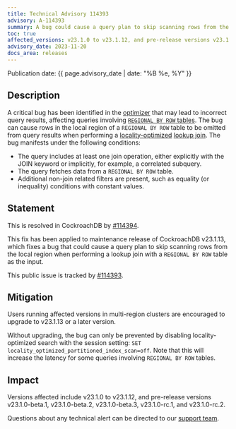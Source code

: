 ```yaml
---
title: Technical Advisory 114393
advisory: A-114393
summary: A bug could cause a query plan to skip scanning rows from the local region when performing a lookup join with a REGIONAL BY ROW table as the input.
toc: true
affected_versions: v23.1.0 to v23.1.12, and pre-release versions v23.1.0-beta.1, v23.1.0-beta.2, v23.1.0-beta.3, v23.1.0-rc.1, and v23.1.0-rc.2
advisory_date: 2023-11-20
docs_area: releases
---
```


Publication date: {{ page.advisory_date | date: "%B %e, %Y" }}

## Description

A critical bug has been identified in the [optimizer](../v23.1/cost-based-optimizer.html) that may lead to incorrect query results, affecting queries involving [`REGIONAL BY ROW` tables](../v23.1/regional-tables.html#regional-by-row-tables). The bug can cause rows in the local region of a `REGIONAL BY ROW` table to be omitted from query results when performing a [locality-optimized](../v23.1/cost-based-optimizer.html#locality-optimized-search-in-multi-region-clusters) [lookup join](../v23.1/joins.html#lookup-joins). The bug manifests under the following conditions:

- The query includes at least one join operation, either explicitly with the JOIN keyword or implicitly, for example, a correlated subquery.
- The query fetches data from a `REGIONAL BY ROW` table.
- Additional non-join related filters are present, such as equality (or inequality) conditions with constant values.

## Statement

This is resolved in CockroachDB by [#114394](https://github.com/cockroachdb/cockroach/pull/114394).

This fix has been applied to maintenance release of CockroachDB v23.1.13, which fixes a bug that could cause a query plan to skip scanning rows from the local region when performing a lookup join with a `REGIONAL BY ROW` table as the input.

This public issue is tracked by [#114393](https://github.com/cockroachdb/cockroach/issues/114393).

## Mitigation

Users running affected versions in multi-region clusters are encouraged to upgrade to v23.1.13 or a later version.

Without upgrading, the bug can only be prevented by disabling locality-optimized search with the session setting: `SET locality_optimized_partitioned_index_scan=off`. Note that this will increase the latency for some queries involving `REGIONAL BY ROW` tables.

## Impact

Versions affected include v23.1.0 to v23.1.12, and pre-release versions v23.1.0-beta.1, v23.1.0-beta.2, v23.1.0-beta.3, v23.1.0-rc.1, and v23.1.0-rc.2.

Questions about any technical alert can be directed to our [support team](https://support.cockroachlabs.com/).
